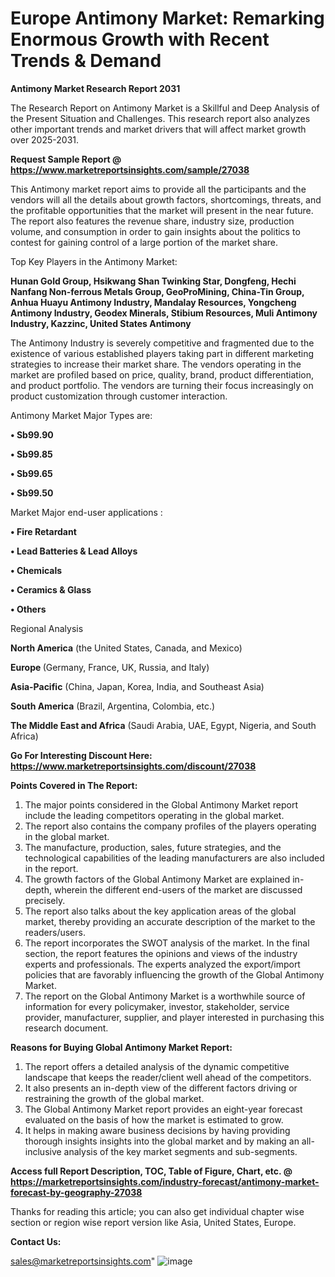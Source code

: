  # Europe Antimony Market: Remarking Enormous Growth with Recent Trends & Demand

<strong>Antimony Market Research Report 2031</strong>

The Research Report on Antimony Market is a Skillful and Deep Analysis of the Present Situation and Challenges. This research report also analyzes other important trends and market drivers that will affect market growth over 2025-2031.

<strong>Request Sample Report @ <a href=https://www.marketreportsinsights.com/sample/27038>https://www.marketreportsinsights.com/sample/27038</a></strong>

This Antimony market report aims to provide all the participants and the vendors will all the details about growth factors, shortcomings, threats, and the profitable opportunities that the market will present in the near future. The report also features the revenue share, industry size, production volume, and consumption in order to gain insights about the politics to contest for gaining control of a large portion of the market share.

Top Key Players in the Antimony Market:

<strong>Hunan Gold Group, Hsikwang Shan Twinking Star, Dongfeng, Hechi Nanfang Non-ferrous Metals Group, GeoProMining, China-Tin Group, Anhua Huayu Antimony Industry, Mandalay Resources, Yongcheng Antimony Industry, Geodex Minerals, Stibium Resources, Muli Antimony Industry, Kazzinc, United States Antimony</strong>

The Antimony Industry is severely competitive and fragmented due to the existence of various established players taking part in different marketing strategies to increase their market share. The vendors operating in the market are profiled based on price, quality, brand, product differentiation, and product portfolio. The vendors are turning their focus increasingly on product customization through customer interaction.

Antimony Market Major Types are:

<strong>• Sb99.90

• Sb99.85

• Sb99.65

• Sb99.50</strong>

Market Major end-user applications :

<strong>• Fire Retardant

• Lead Batteries & Lead Alloys

• Chemicals

• Ceramics & Glass

• Others</strong>

Regional Analysis

</u><strong><b>North America</b></strong> (the United States, Canada, and Mexico)

<strong><b>Europe </b></strong>(Germany, France, UK, Russia, and Italy)

<strong><b>Asia-Pacific</b></strong> (China, Japan, Korea, India, and Southeast Asia)

<strong><b>South America</b></strong> (Brazil, Argentina, Colombia, etc.)

<strong><b>The Middle East and Africa</b></strong> (Saudi Arabia, UAE, Egypt, Nigeria, and South Africa)

<strong>Go For Interesting Discount Here: <a href=https://www.marketreportsinsights.com/discount/27038>https://www.marketreportsinsights.com/discount/27038</a></strong>

<strong>Points Covered in The Report:</strong>
<ol>
  <li>The major points considered in the Global Antimony Market report include the leading competitors operating in the global market.</li>
  <li>The report also contains the company profiles of the players operating in the global market.</li>
  <li>The manufacture, production, sales, future strategies, and the technological capabilities of the leading manufacturers are also included in the report.</li>
  <li>The growth factors of the Global Antimony Market are explained in-depth, wherein the different end-users of the market are discussed precisely.</li>
  <li>The report also talks about the key application areas of the global market, thereby providing an accurate description of the market to the readers/users.</li>
  <li>The report incorporates the SWOT analysis of the market. In the final section, the report features the opinions and views of the industry experts and professionals. The experts analyzed the export/import policies that are favorably influencing the growth of the Global Antimony Market.</li>
  <li>The report on the Global Antimony Market is a worthwhile source of information for every policymaker, investor, stakeholder, service provider, manufacturer, supplier, and player interested in purchasing this research document.</li>
</ol>
<strong>Reasons for Buying Global Antimony Market Report:</strong>

<ol>
  <li>The report offers a detailed analysis of the dynamic competitive landscape that keeps the reader/client well ahead of the competitors.</li>
  <li>It also presents an in-depth view of the different factors driving or restraining the growth of the global market.</li>
  <li>The Global Antimony Market report provides an eight-year forecast evaluated on the basis of how the market is estimated to grow.</li>
  <li>It helps in making aware business decisions by having providing thorough insights insights into the global market and by making an all-inclusive analysis of the key market segments and sub-segments.</li>
</ol>
<strong>Access full Report Description, TOC, Table of Figure, Chart, etc. @ <a href=https://marketreportsinsights.com/industry-forecast/antimony-market-forecast-by-geography-27038>https://marketreportsinsights.com/industry-forecast/antimony-market-forecast-by-geography-27038</a></strong>


Thanks for reading this article; you can also get individual chapter wise section or region wise report version like Asia, United States, Europe.

<strong>Contact Us:</strong>

sales@marketreportsinsights.com"
![image](https://github.com/user-attachments/assets/20253526-9ac3-4ce2-b818-40ed37b3bc17)
